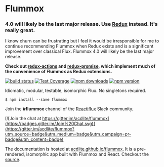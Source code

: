 Flummox
=======

### 4.0 will likely be the last major release. Use [Redux](https://github.com/gaearon/redux) instead. It's really great.

I know churn can be frustrating but I feel it would be irresponsible for me to continue recommending Flummox when Redux exists and is a significant improvement over classical Flux. Flummox 4.0 will likely be the last major release.

**Check out [redux-actions](https://github.com/acdlite/redux-actions) and [redux-promise](https://github.com/acdlite/redux-promise), which implement much of the convenience of Flummox as Redux extensions.**

[![build status](https://img.shields.io/travis/acdlite/flummox.svg?style=flat-square)](https://travis-ci.org/acdlite/flummox)
[![Test Coverage](https://img.shields.io/codeclimate/coverage/github/acdlite/flummox.svg?style=flat-square)](https://codeclimate.com/github/acdlite/flummox)
[![npm downloads](https://img.shields.io/npm/dm/flummox.svg?style=flat-square)](https://www.npmjs.com/package/flummox)
[![npm version](https://img.shields.io/npm/v/flummox.svg?style=flat-square)](https://www.npmjs.com/package/flummox)

Idiomatic, modular, testable, isomorphic Flux. No singletons required.

```
$ npm install --save flummox
```

Join the **#flummox** channel of the [Reactiflux](http://reactiflux.com/) Slack community.

[![Join the chat at https://gitter.im/acdlite/flummox](https://badges.gitter.im/Join%20Chat.svg)](https://gitter.im/acdlite/flummox?utm_source=badge&utm_medium=badge&utm_campaign=pr-badge&utm_content=badge)

The documentation is hosted at [acdlite.github.io/flummox](http://acdlite.github.io/flummox). It is a pre-rendered, isomorphic app built with Flummox and React. Checkout the [source](https://github.com/acdlite/flummox/tree/master/docs).

